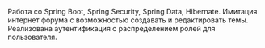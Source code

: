 Работа со Spring Boot, Spring Security, Spring Data, Hibernate.
Имитация интернет форума с возможностью создавать и редактировать темы.
Реализована аутентификация с распределением ролей для пользователя.
